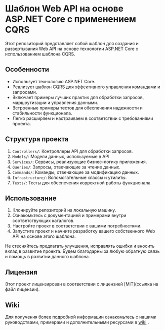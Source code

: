 # Шаблон Web API на основе ASP.NET Core с применением CQRS

Этот репозиторий представляет собой шаблон для создания и развертывания Web API на основе технологии ASP.NET Core с использованием шаблона CQRS.

## Особенности

- Использует технологию ASP.NET Core.
- Реализует шаблон CQRS для эффективного управления командами и запросами.
- Включает примеры лучших практик для обработки запросов, маршрутизации и управления данными.
- Встроенные примеры тестов для обеспечения надежности и стабильности функционала.
- Легко расширяем и настраиваем в соответствии с требованиями проекта.

## Структура проекта

1. `Controllers/`: Контроллеры API для обработки запросов.
2. `Models/`: Модели данных, используемые в API.
3. `Services/`: Сервисы, реализующие бизнес-логику приложения.
4. `Queries/`: Запросы, отвечающие за чтение данных.
5. `Commands/`: Команды, отвечающие за модификацию данных.
6. `Infrastructure/`: Вспомогательные классы и утилиты.
7. `Tests/`: Тесты для обеспечения корректной работы функционала.

## Использование

1. Клонируйте репозиторий на локальную машину.
2. Ознакомьтесь с документацией и примерами внутри соответствующих каталогов.
3. Настройте проект в соответствии с вашими потребностями.
4. Запустите проект и начните разработку вашего собственного Web API на основе этого шаблона.

Не стесняйтесь предлагать улучшения, исправлять ошибки и вносить вклад в развитие проекта. Будем благодарны за любую обратную связь и помощь в развитии данного шаблона.

## Лицензия

Этот проект лицензирован в соответствии с лицензией [MIT](ссылка на файл лицензии).

## Wiki

Для получения более подробной информации ознакомьтесь с нашими руководствами, примерами и дополнительными ресурсами в [wiki](https://github.com/danilovda/AspNetCoreCqrsTemplateTest/wiki) .


